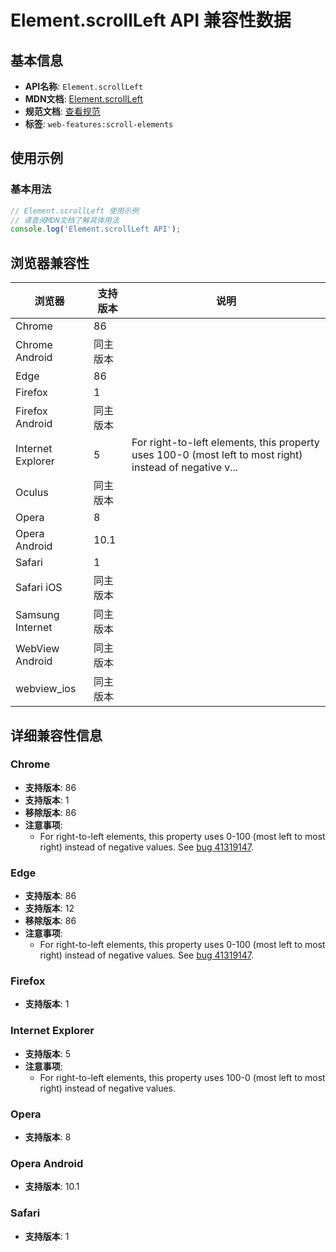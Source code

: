 # Element.scrollLeft API 兼容性数据

## 基本信息

- **API名称**: `Element.scrollLeft`
- **MDN文档**: [Element.scrollLeft](https://developer.mozilla.org/docs/Web/API/Element/scrollLeft)
- **规范文档**: [查看规范](https://drafts.csswg.org/cssom-view/#dom-element-scrollleft)
- **标签**: `web-features:scroll-elements`

## 使用示例

### 基本用法

```javascript
// Element.scrollLeft 使用示例
// 请查阅MDN文档了解具体用法
console.log('Element.scrollLeft API');
```

## 浏览器兼容性

| 浏览器 | 支持版本 | 说明 |
|--------|----------|------|
| Chrome | 86 |  |
| Chrome Android | 同主版本 |  |
| Edge | 86 |  |
| Firefox | 1 |  |
| Firefox Android | 同主版本 |  |
| Internet Explorer | 5 | For right-to-left elements, this property uses 100-0 (most left to most right) instead of negative v... |
| Oculus | 同主版本 |  |
| Opera | 8 |  |
| Opera Android | 10.1 |  |
| Safari | 1 |  |
| Safari iOS | 同主版本 |  |
| Samsung Internet | 同主版本 |  |
| WebView Android | 同主版本 |  |
| webview_ios | 同主版本 |  |

## 详细兼容性信息

### Chrome

- **支持版本**: 86
- **支持版本**: 1
- **移除版本**: 86
- **注意事项**:
  - For right-to-left elements, this property uses 0-100 (most left to most right) instead of negative values. See [bug 41319147](https://crbug.com/41319147).

### Edge

- **支持版本**: 86
- **支持版本**: 12
- **移除版本**: 86
- **注意事项**:
  - For right-to-left elements, this property uses 0-100 (most left to most right) instead of negative values. See [bug 41319147](https://crbug.com/41319147).

### Firefox

- **支持版本**: 1

### Internet Explorer

- **支持版本**: 5
- **注意事项**:
  - For right-to-left elements, this property uses 100-0 (most left to most right) instead of negative values.

### Opera

- **支持版本**: 8

### Opera Android

- **支持版本**: 10.1

### Safari

- **支持版本**: 1

